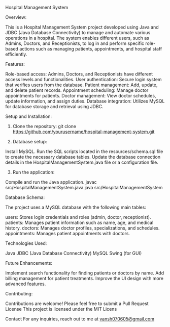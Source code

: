 Hospital Management System

Overview:

This is a Hospital Management System project developed using Java and JDBC (Java Database Connectivity) to manage and automate various operations in a hospital. The system enables different users, such as Admins, Doctors, and Receptionists, to log in and perform specific role-based actions such as managing patients, appointments, and hospital staff efficiently.

Features:

Role-based access: Admins, Doctors, and Receptionists have different access levels and functionalities.
User authentication: Secure login system that verifies users from the database.
Patient management: Add, update, and delete patient records.
Appointment scheduling: Manage doctor appointments for patients.
Doctor management: View doctor schedules, update information, and assign duties.
Database integration: Utilizes MySQL for database storage and retrieval using JDBC.

Setup and Installation:

1. Clone the repository:
git clone https://github.com/yourusername/hospital-management-system.git

2. Database setup:

Install MySQL.
Run the SQL scripts located in the resources/schema.sql file to create the necessary database tables.
Update the database connection details in the HospitalManagementSystem.java file or a configuration file.

3. Run the application:

Compile and run the Java application.
javac src/HospitalManagementSystem.java
java src/HospitalManagementSystem

Database Schema:

The project uses a MySQL database with the following main tables:

users: Stores login credentials and roles (admin, doctor, receptionist).
patients: Manages patient information such as name, age, and medical history.
doctors: Manages doctor profiles, specializations, and schedules.
appointments: Manages patient appointments with doctors.

Technologies Used:

Java
JDBC (Java Database Connectivity)
MySQL
Swing (for GUI)

Future Enhancements:

Implement search functionality for finding patients or doctors by name.
Add billing management for patient treatments.
Improve the UI design with more advanced features.


Contributing:

Contributions are welcome! Please feel free to submit a Pull Request
License
This project is licensed under the MIT Licens

Contact
For any inquiries, reach out to me at vansh070605@gmail.com
